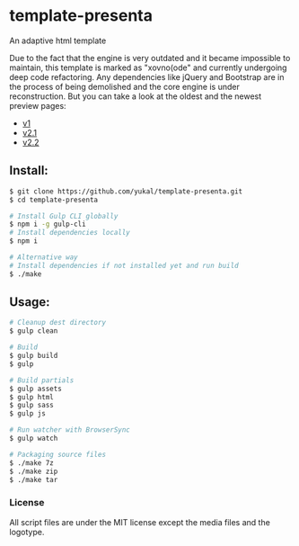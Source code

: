 # template-presenta
An adaptive html template

Due to the fact that the engine is very outdated and it became impossible to maintain, this template is marked as "xovno(ode" and currently undergoing deep code refactoring. 
Any dependencies like jQuery and Bootstrap are in the process of being demolished and the core engine is under reconstruction. But you can take a 
look at the oldest and the newest preview pages:
- [v1](http://trivian.epizy.com/)
- [v2.1](http://trivian.epizy.com/afpkfEokOiWWvCkqZ97KDIDsSM25QafT)
- [v2.2](http://trivian.epizy.com/STX4VnsIN0N2cKUoY1UGEHn4UhdlPekC/)

Install:
--------

```bash
$ git clone https://github.com/yukal/template-presenta.git
$ cd template-presenta

# Install Gulp CLI globally
$ npm i -g gulp-cli
# Install dependencies locally
$ npm i

# Alternative way
# Install dependencies if not installed yet and run build
$ ./make
```

Usage:
--------

```bash
# Cleanup dest directory
$ gulp clean

# Build
$ gulp build
$ gulp

# Build partials
$ gulp assets
$ gulp html
$ gulp sass
$ gulp js

# Run watcher with BrowserSync
$ gulp watch

# Packaging source files
$ ./make 7z
$ ./make zip
$ ./make tar
```

### License
All script files are under the MIT license except the media files and the logotype.

